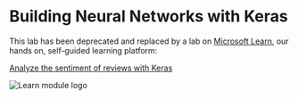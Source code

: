 # Building Neural Networks with Keras

This lab has been deprecated and replaced by a lab on [Microsoft Learn](https://docs.microsoft.com/learn?WT.mc_id=academic-9938-jabenn), our hands on, self-guided learning platform:

[Analyze the sentiment of reviews with Keras](https://docs.microsoft.com/learn/modules/analyze-review-sentiment-with-keras/?WT.mc_id=academic-9938-jabenn)

![Learn module logo](https://docs.microsoft.com/learn/achievements/student-evangelism/analyze-review-sentiment-with-keras-badge.svg?WT.mc_id=academic-9938-jabenn)

